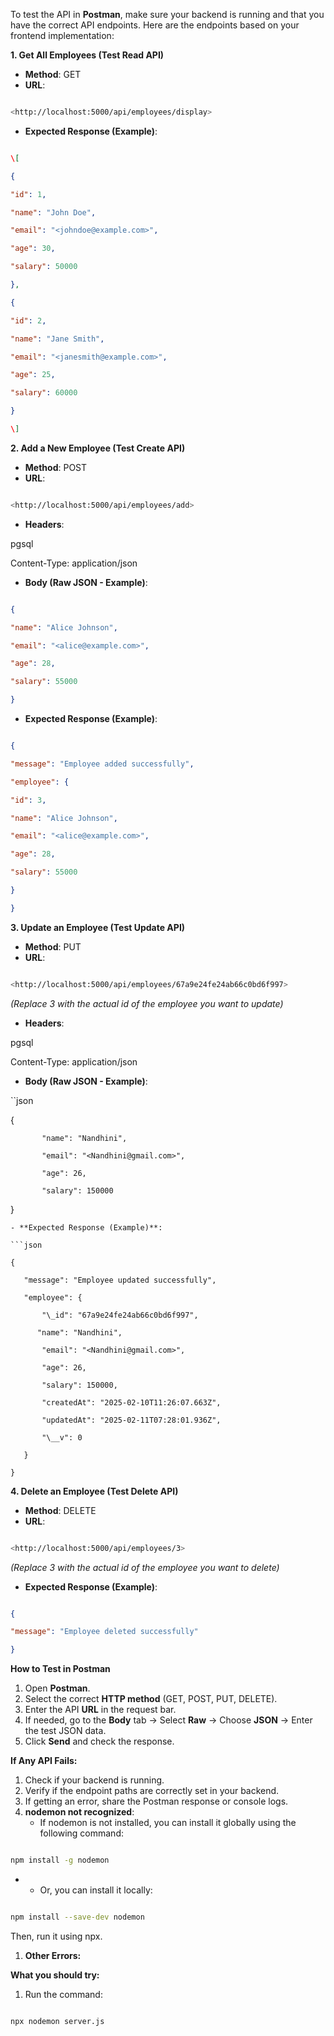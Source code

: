 To test the API in **Postman**, make sure your backend is running and that you have the correct API endpoints. Here are the endpoints based on your frontend implementation:

**1\. Get All Employees (Test Read API)**

- **Method**: GET
- **URL**:

```bash

<http://localhost:5000/api/employees/display>
```
- **Expected Response (Example)**:

```json

\[

{

"id": 1,

"name": "John Doe",

"email": "<johndoe@example.com>",

"age": 30,

"salary": 50000

},

{

"id": 2,

"name": "Jane Smith",

"email": "<janesmith@example.com>",

"age": 25,

"salary": 60000

}

\]
```
**2\. Add a New Employee (Test Create API)**

- **Method**: POST
- **URL**:

```bash

<http://localhost:5000/api/employees/add>
```
- **Headers**:

pgsql

Content-Type: application/json

- **Body (Raw JSON - Example)**:

```json

{

"name": "Alice Johnson",

"email": "<alice@example.com>",

"age": 28,

"salary": 55000

}
```
- **Expected Response (Example)**:

```json

{

"message": "Employee added successfully",

"employee": {

"id": 3,

"name": "Alice Johnson",

"email": "<alice@example.com>",

"age": 28,

"salary": 55000

}

}
```
**3\. Update an Employee (Test Update API)**

- **Method**: PUT
- **URL**:

```bash

<http://localhost:5000/api/employees/67a9e24fe24ab66c0bd6f997>
```
_(Replace 3 with the actual id of the employee you want to update)_

- **Headers**:

pgsql

Content-Type: application/json

- **Body (Raw JSON - Example)**:

``json

{

           "name": "Nandhini",

           "email": "<Nandhini@gmail.com>",

           "age": 26,

           "salary": 150000

}
```
- **Expected Response (Example)**:

```json

{

   "message": "Employee updated successfully",

   "employee": {

       "\_id": "67a9e24fe24ab66c0bd6f997",

      "name": "Nandhini",

       "email": "<Nandhini@gmail.com>",

       "age": 26,

       "salary": 150000,

       "createdAt": "2025-02-10T11:26:07.663Z",

       "updatedAt": "2025-02-11T07:28:01.936Z",

       "\__v": 0

   }

}
```
**4\. Delete an Employee (Test Delete API)**

- **Method**: DELETE
- **URL**:

```bash

<http://localhost:5000/api/employees/3>
```
_(Replace 3 with the actual id of the employee you want to delete)_

- **Expected Response (Example)**:

```json

{

"message": "Employee deleted successfully"

}
```
**How to Test in Postman**

1. Open **Postman**.
2. Select the correct **HTTP method** (GET, POST, PUT, DELETE).
3. Enter the API **URL** in the request bar.
4. If needed, go to the **Body** tab → Select **Raw** → Choose **JSON** → Enter the test JSON data.
5. Click **Send** and check the response.

**If Any API Fails:**

1. Check if your backend is running.
2. Verify if the endpoint paths are correctly set in your backend.
3. If getting an error, share the Postman response or console logs.
4. **nodemon not recognized**:
    - If nodemon is not installed, you can install it globally using the following command:

```bash

npm install -g nodemon
```
- - Or, you can install it locally:

```bash

npm install --save-dev nodemon
```
Then, run it using npx.

1. **Other Errors:** 

**What you should try:**

1. Run the command:

```bash

npx nodemon server.js
```
